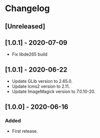# Changelog

## [Unreleased]

## [1.0.1] - 2020-07-09
- Fix libde265 build

## [1.0.1] - 2020-06-22
- Update GLib version to 2.65.0.
- Update lcms2 version to 2.11.
- Update ImageMagick version to 7.0.10-20.

## [1.0.0] - 2020-06-16
### Added
- First release.
